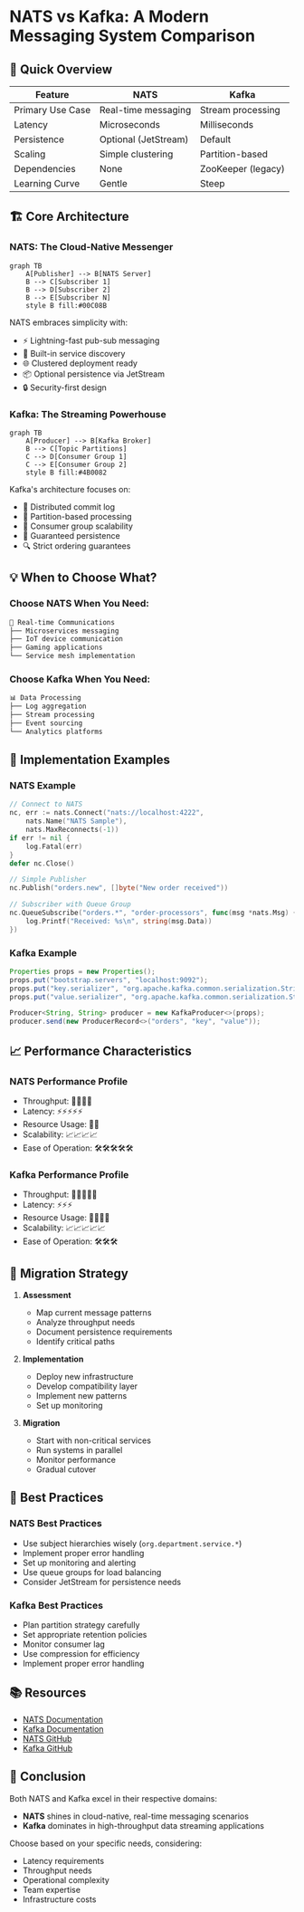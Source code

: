 # NATS vs Kafka: A Modern Messaging System Comparison



## 🚀 Quick Overview

| Feature | NATS | Kafka |
|---------|------|-------|
| Primary Use Case | Real-time messaging | Stream processing |
| Latency | Microseconds | Milliseconds |
| Persistence | Optional (JetStream) | Default |
| Scaling | Simple clustering | Partition-based |
| Dependencies | None | ZooKeeper (legacy) |
| Learning Curve | Gentle | Steep |

## 🏗️ Core Architecture

### NATS: The Cloud-Native Messenger

```mermaid
graph TB
    A[Publisher] --> B[NATS Server]
    B --> C[Subscriber 1]
    B --> D[Subscriber 2]
    B --> E[Subscriber N]
    style B fill:#00C08B
```

NATS embraces simplicity with:

* ⚡ Lightning-fast pub-sub messaging
* 🔄 Built-in service discovery
* 🌐 Clustered deployment ready
* 📦 Optional persistence via JetStream
* 🔒 Security-first design

### Kafka: The Streaming Powerhouse

```mermaid
graph TB
    A[Producer] --> B[Kafka Broker]
    B --> C[Topic Partitions]
    C --> D[Consumer Group 1]
    C --> E[Consumer Group 2]
    style B fill:#4B0082
```

Kafka's architecture focuses on:

* 📝 Distributed commit log
* 🔀 Partition-based processing
* 👥 Consumer group scalability
* 💾 Guaranteed persistence
* 🔍 Strict ordering guarantees

## 💡 When to Choose What?

### Choose NATS When You Need:

```markdown
🎯 Real-time Communications
├── Microservices messaging
├── IoT device communication
├── Gaming applications
└── Service mesh implementation
```

### Choose Kafka When You Need:

```markdown
📊 Data Processing
├── Log aggregation
├── Stream processing
├── Event sourcing
└── Analytics platforms
```

## 🔧 Implementation Examples

### NATS Example

```go
// Connect to NATS
nc, err := nats.Connect("nats://localhost:4222",
    nats.Name("NATS Sample"),
    nats.MaxReconnects(-1))
if err != nil {
    log.Fatal(err)
}
defer nc.Close()

// Simple Publisher
nc.Publish("orders.new", []byte("New order received"))

// Subscriber with Queue Group
nc.QueueSubscribe("orders.*", "order-processors", func(msg *nats.Msg) {
    log.Printf("Received: %s\n", string(msg.Data))
})
```

### Kafka Example

```java
Properties props = new Properties();
props.put("bootstrap.servers", "localhost:9092");
props.put("key.serializer", "org.apache.kafka.common.serialization.StringSerializer");
props.put("value.serializer", "org.apache.kafka.common.serialization.StringSerializer");

Producer<String, String> producer = new KafkaProducer<>(props);
producer.send(new ProducerRecord<>("orders", "key", "value"));
```

## 📈 Performance Characteristics

### NATS Performance Profile

* Throughput: 🚀🚀🚀🚀
* Latency: ⚡⚡⚡⚡⚡
* Resource Usage: 💾💾
* Scalability: 📈📈📈📈
* Ease of Operation: 🛠️🛠️🛠️🛠️🛠️

### Kafka Performance Profile

* Throughput: 🚀🚀🚀🚀🚀
* Latency: ⚡⚡⚡
* Resource Usage: 💾💾💾💾
* Scalability: 📈📈📈📈📈
* Ease of Operation: 🛠️🛠️🛠️

## 🔄 Migration Strategy

1. **Assessment**
   * Map current message patterns
   * Analyze throughput needs
   * Document persistence requirements
   * Identify critical paths

2. **Implementation**
   * Deploy new infrastructure
   * Develop compatibility layer
   * Implement new patterns
   * Set up monitoring

3. **Migration**
   * Start with non-critical services
   * Run systems in parallel
   * Monitor performance
   * Gradual cutover

## 🎯 Best Practices

### NATS Best Practices

* Use subject hierarchies wisely (`org.department.service.*`)
* Implement proper error handling
* Set up monitoring and alerting
* Use queue groups for load balancing
* Consider JetStream for persistence needs

### Kafka Best Practices

* Plan partition strategy carefully
* Set appropriate retention policies
* Monitor consumer lag
* Use compression for efficiency
* Implement proper error handling

## 📚 Resources

* [NATS Documentation](https://docs.nats.io/)
* [Kafka Documentation](https://kafka.apache.org/documentation/)
* [NATS GitHub](https://github.com/nats-io)
* [Kafka GitHub](https://github.com/apache/kafka)

## 🎉 Conclusion

Both NATS and Kafka excel in their respective domains:

* **NATS** shines in cloud-native, real-time messaging scenarios
* **Kafka** dominates in high-throughput data streaming applications

Choose based on your specific needs, considering:

* Latency requirements
* Throughput needs
* Operational complexity
* Team expertise
* Infrastructure costs
